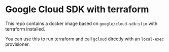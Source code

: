 # Google Cloud SDK with terraform

This repo contains a docker image based on `google/cloud-sdk:slim` with terraform installed.

You can use this to run terraform and call `gcloud` directly with an `local-exec` provisioner.
